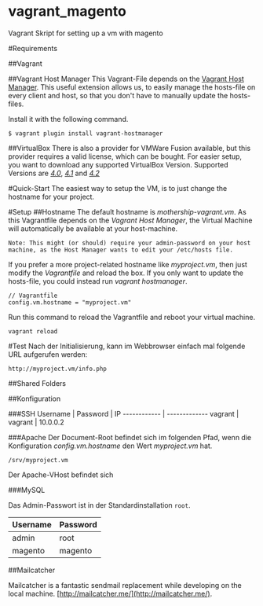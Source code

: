vagrant_magento
===============

Vagrant Skript for setting up a vm with magento


#Requirements

##Vagrant

##Vagrant Host Manager
This Vagrant-File depends on the [Vagrant Host Manager](https://github.com/smdahlen/vagrant-hostmanager). This useful extension allows us, to easily manage the hosts-file on every client and host, so that you don't have to manually update the hosts-files.

Install it with the following command.

```
$ vagrant plugin install vagrant-hostmanager
```
##VirtualBox
There is also a provider for VMWare Fusion available, but this provider requires a valid license, which can be bought. For easier setup, you want to download any supported VirtualBox Version. Supported Versions are *[4.0](https://www.virtualbox.org/wiki/Download_Old_Builds_4_0)*, *[4.1](https://www.virtualbox.org/wiki/Download_Old_Builds_4_1)* and *[4.2](https://www.virtualbox.org/wiki/Download_Old_Builds_4_2)*

#Quick-Start
The easiest way to setup the VM, is to just change the hostname for your project.

#Setup
##Hostname
The default hostname is *mothership-vagrant.vm*. As this Vagrantfile depends on the *Vagrant Host Manager*, the Virtual Machine will automatically be available at your host-machine.

```
Note: This might (or should) require your admin-password on your host machine, as the Host Manager wants to edit your /etc/hosts file.
```
If you prefer a more project-related hostname like *myproject.vm*, then just modify the *Vagrantfile* and reload the box. If you only want to update the hosts-file, you could instead run *vagrant hostmanager*.

```
// Vagrantfile
config.vm.hostname = "myproject.vm"
```
Run this command to reload the Vagrantfile and reboot your virtual machine.

```
vagrant reload
```

#Test
Nach der Initialisierung, kann im Webbrowser einfach mal folgende URL aufgerufen werden:

```
http://myproject.vm/info.php
```



##Shared Folders

##Konfiguration

###SSH
Username | Password | IP
------------ | ------------- 
vagrant | vagrant | 10.0.0.2

###Apache
Der Document-Root befindet sich im folgenden Pfad, wenn die Konfiguration *config.vm.hostname* den Wert *myproject.vm* hat.

```
/srv/myproject.vm
```

Der Apache-VHost befindet sich 

###MySQL


Das Admin-Passwort ist in der Standardinstallation ```root```.


Username | Password
------------ | ------------- 
admin | root
magento | magento

##Mailcatcher

Mailcatcher is a fantastic sendmail replacement while developing on the local machine. [http://mailcatcher.me/](http://mailcatcher.me/).


